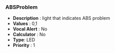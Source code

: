 ### ABSProblem

- **Description** : light that indicates ABS problem
- **Values** : 0,1
- **Vocal Alert** : No
- **Calculator** : No
- **Type**: LED
- **Priority** : 1
